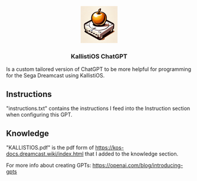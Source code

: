 
<div align="center">
  <img src="kallistiOSChatGPT.png" alt="KallistiOS ChatGPT Logo" style="width: 100px; height: 100px;">
  <h3 align="center">KallistiOS ChatGPT</h3>
</div>

Is a custom tailored version of ChatGPT to be more helpful for programming for the Sega Dreamcast using KallistiOS.

## Instructions

"instructions.txt" contains the instructions I feed into the Instruction section when configuring this GPT.

## Knowledge

"KALLISTIOS.pdf" is the pdf form of https://kos-docs.dreamcast.wiki/index.html that I added to the knowledge section.

For more info about creating GPTs: https://openai.com/blog/introducing-gpts
